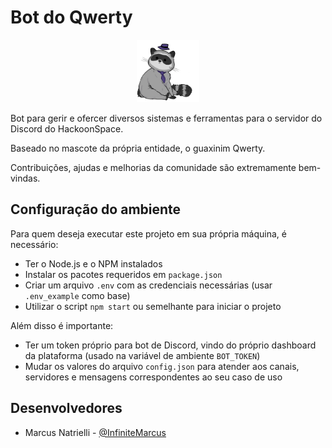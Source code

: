 # Bot do Qwerty

<p align="center">
<img src="https://github.com/hackoonspace/Qwerty-bot/blob/main/images/qwerty.png" width="100" height="100">
</p>

Bot para gerir e ofercer diversos sistemas e ferramentas para o servidor do Discord do HackoonSpace. 

Baseado no mascote da própria entidade, o guaxinim Qwerty.

Contribuições, ajudas e melhorias da comunidade são extremamente bem-vindas.

## Configuração do ambiente

Para quem deseja executar este projeto em sua própria máquina, é necessário:
- Ter o Node.js e o NPM instalados
- Instalar os pacotes requeridos em `package.json`
- Criar um arquivo `.env` com as credenciais necessárias (usar `.env_example` como base)
- Utilizar o script `npm start` ou semelhante para iniciar o projeto

Além disso é importante:
- Ter um token próprio para bot de Discord, vindo do próprio dashboard da plataforma (usado na variável de ambiente `BOT_TOKEN`)
- Mudar os valores do arquivo `config.json` para atender aos canais, servidores e mensagens correspondentes ao seu caso de uso

## Desenvolvedores

- Marcus Natrielli - [@InfiniteMarcus](https://github.com/InfiniteMarcus)